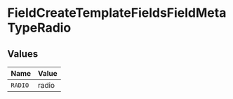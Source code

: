 # FieldCreateTemplateFieldsFieldMetaTypeRadio


## Values

| Name    | Value   |
| ------- | ------- |
| `RADIO` | radio   |